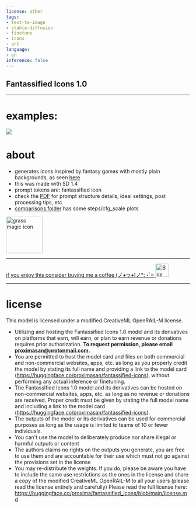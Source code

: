 ```yaml
---
license: other
tags:
- text-to-image
- stable-diffusion
- finetune
- icons
- art
language:
- en
inference: false
---
```


## Fantassified Icons 1.0

----

# examples:

[<img src="https://huggingface.co/proxima/fantassified_icons/resolve/main/v1_overview.jpg">](https://huggingface.co/proxima/fantassified_icons/blob/main/v1_overview.jpg)


# about


- generates icons inspired by fantasy games with mostly plain backgrounds, as seen [here](https://huggingface.co/proxima/fantassified_icons/blob/main/comparisons/euler_a_steps_vs_scale.jpg)
- this was made with SD 1.4 
- prompt tokens are: fantassified icon
- check the [PDF](https://huggingface.co/proxima/fantassified_icons/blob/main/fantassified_icons_v1_handbook.pdf) for prompt structure details, ideal settings, post processing tips, etc
- [comparisons folder](https://huggingface.co/proxima/fantassified_icons/tree/main/comparisons) has some steps/cfg_scale plots

<a href='https://huggingface.co/proxima/fantassified_icons/blob/main/icon_examples/chest_and_potion.png' target='_blank'><img height='100' style='border:0px;height:100px;' src='https://huggingface.co/proxima/fantassified_icons/resolve/main/icon_examples/chest_and_potion.png' border='0' alt='grass magic icon' />


----

if you enjoy this consider buying me a coffee (ノ◕ヮ◕)ノ*:・゚✧
<a href='https://ko-fi.com/S6S6FUYKY' target='_blank'><img height='36' style='border:0px;height:36px;' src='https://storage.ko-fi.com/cdn/kofi3.png?v=3' border='0' alt='Buy Me a Coffee at ko-fi.com' /></a>

----

# license
This model is licensed under a modified CreativeML OpenRAIL-M license.

* Utilizing and hosting the Fantassified Icons 1.0 model and its derivatives on platforms that earn, will earn, or plan to earn revenue or donations requires prior authorization. **To request permission, please email proximasan@protonmail.com.**
* You are permitted to host the model card and files on both commercial and non-commercial websites, apps, etc. as long as you properly credit the model by stating its full name and providing a link to the model card (https://huggingface.co/proximasan/fantassified-icons), without performing any actual inference or finetuning.
* The Fantassified Icons 1.0 model and its derivatives can be hosted on non-commercial websites, apps, etc. as long as no revenue or donations are received. Proper credit must be given by stating the full model name and including a link to the model card (https://huggingface.co/proximasan/fantassified-icons).
* The outputs of the model or its derivatives can be used for commercial purposes as long as the usage is limited to teams of 10 or fewer individuals.
* You can't use the model to deliberately produce nor share illegal or harmful outputs or content
* The authors claims no rights on the outputs you generate, you are free to use them and are accountable for their use which must not go against the provisions set in the license
* You may re-distribute the weights. If you do, please be aware you have to include the same use restrictions as the ones in the license and share a copy of the modified CreativeML OpenRAIL-M to all your users (please read the license entirely and carefully) Please read the full license here: https://huggingface.co/proxima/fantassified_icons/blob/main/license.md